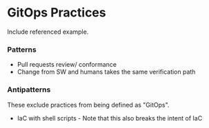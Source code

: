 # GitOps Practices

Include referenced example.

### Patterns

- Pull requests review/ conformance
- Change from SW and humans takes the same verification path

### Antipatterns

These exclude practices from being defined as "GitOps".

- IaC with shell scripts - Note that this also breaks the intent of IaC